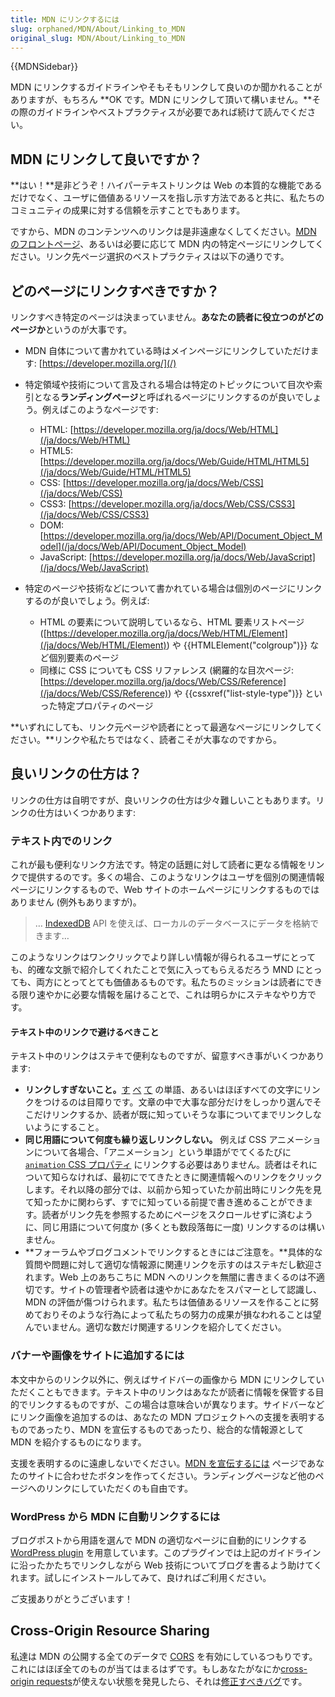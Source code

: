```yaml
---
title: MDN にリンクするには
slug: orphaned/MDN/About/Linking_to_MDN
original_slug: MDN/About/Linking_to_MDN
---
```


{{MDNSidebar}}

MDN にリンクするガイドラインやそもそもリンクして良いのか聞かれることがありますが、もちろん **OK です。MDN にリンクして頂いて構いません。**その際のガイドラインやベストプラクティスが必要であれば続けて読んでください。

## MDN にリンクして良いですか？

**はい！**是非どうぞ！ハイパーテキストリンクは Web の本質的な機能であるだけでなく、ユーザに価値あるリソースを指し示す方法であると共に、私たちのコミュニティの成果に対する信頼を示すことでもあります。

ですから、MDN のコンテンツへのリンクは是非遠慮なくしてください。[MDN のフロントページ](/)、あるいは必要に応じて MDN 内の特定ページにリンクしてください。リンク先ページ選択のベストプラクティスは以下の通りです。

## どのページにリンクすべきですか？

リンクすべき特定のページは決まっていません。**あなたの読者に役立つのがどのページか**というのが大事です。

- MDN 自体について書かれている時はメインページにリンクしていただけます: [https://developer.mozilla.org/](/)
- 特定領域や技術について言及される場合は特定のトピックについて目次や索引となる**ランディングページ**と呼ばれるページにリンクするのが良いでしょう。例えばこのようなページです:

  - HTML: [https://developer.mozilla.org/ja/docs/Web/HTML](/ja/docs/Web/HTML)
  - HTML5: [https://developer.mozilla.org/ja/docs/Web/Guide/HTML/HTML5](/ja/docs/Web/Guide/HTML/HTML5)
  - CSS: [https://developer.mozilla.org/ja/docs/Web/CSS](/ja/docs/Web/CSS)
  - CSS3: [https://developer.mozilla.org/ja/docs/Web/CSS/CSS3](/ja/docs/Web/CSS/CSS3)
  - DOM: [https://developer.mozilla.org/ja/docs/Web/API/Document_Object_Model](/ja/docs/Web/API/Document_Object_Model)
  - JavaScript: [https://developer.mozilla.org/ja/docs/Web/JavaScript](/ja/docs/Web/JavaScript)

- 特定のページや技術などについて書かれている場合は個別のページにリンクするのが良いでしょう。例えば:

  - HTML の要素について説明しているなら、HTML 要素リストページ ([https://developer.mozilla.org/ja/docs/Web/HTML/Element](/ja/docs/Web/HTML/Element)) や {{HTMLElement("colgroup")}} など個別要素のページ
  - 同様に CSS についても CSS リファレンス (網羅的な目次ページ: [https://developer.mozilla.org/ja/docs/Web/CSS/Reference](/ja/docs/Web/CSS/Reference)) や {{cssxref("list-style-type")}} といった特定プロパティのページ

**いずれにしても、リンク元ページや読者にとって最適なページにリンクしてください。**リンクや私たちではなく、読者こそが大事なのですから。

## 良いリンクの仕方は？

リンクの仕方は自明ですが、良いリンクの仕方は少々難しいこともあります。リンクの仕方はいくつかあります:

### テキスト内でのリンク

これが最も便利なリンク方法です。特定の話題に対して読者に更なる情報をリンクで提供するのです。多くの場合、このようなリンクはユーザを個別の関連情報ページにリンクするもので、Web サイトのホームページにリンクするものではありません (例外もありますが)。

> … [IndexedDB](/ja/docs/IndexedDB) API を使えば、ローカルのデータベースにデータを格納できます…

このようなリンクはワンクリックでより詳しい情報が得られるユーザにとっても、的確な文脈で紹介してくれたことで気に入ってもらえるだろう MND にとっても、両方にとってとても価値あるものです。私たちのミッションは読者にできる限り速やかに必要な情報を届けることで、これは明らかにステキなやり方です。

#### テキスト中のリンクで避けるべきこと

テキスト中のリンクはステキで便利なものですが、留意すべき事がいくつかあります:

- **リンクしすぎないこと。**[す](/ja/docs/Web/JavaScript/Reference/Statements/do...while) [べ](/ja/docs/Web/CSS/:not) [て](/ja/docs/Web/CSS/:link) の単語、あるいはほぼすべての文字にリンクをつけるのは目障りです。文章の中で大事な部分だけをしっかり選んでそこだけリンクするか、読者が既に知っていそうな事についてまでリンクしないようにすること。
- **同じ用語について何度も繰り返しリンクしない。** 例えば CSS アニメーションについて各場合、「アニメーション」という単語がでてくるたびに [`animation` CSS プロパティ](/ja/docs/Web/CSS/animation) にリンクする必要はありません。読者はそれについて知らなければ、最初にでてきたときに関連情報へのリンクをクリックします。それ以降の部分では、以前から知っていたか前出時にリンク先を見て知ったかに関わらず、すでに知っている前提で書き進めることができます。読者がリンク先を参照するためにページをスクロールせずに済むように、同じ用語について何度か (多くとも数段落毎に一度) リンクするのは構いません。
- **フォーラムやブログコメントでリンクするときにはご注意を。**具体的な質問や問題に対して適切な情報源に関連リンクを示すのはステキだし歓迎されます。Web 上のあちこちに MDN へのリンクを無闇に書きまくるのは不適切です。サイトの管理者や読者は速やかにあなたをスパマーとして認識し、MDN の評価が傷つけられます。私たちは価値あるリソースを作ることに努めておりそのような行為によって私たちの努力の成果が損なわれることは望んでいません。適切な数だけ関連するリンクを紹介してください。

### バナーや画像をサイトに追加するには

本文中からのリンク以外に、例えばサイドバーの画像から MDN にリンクしていただくこともできます。テキスト中のリンクはあなたが読者に情報を保管する目的でリンクするものですが、この場合は意味合いが異なります。サイドバーなどにリンク画像を追加するのは、あなたの MDN プロジェクトへの支援を表明するものであったり、MDN を宣伝するものであったり、総合的な情報源として MDN を紹介するものになります。

支援を表明するのに遠慮しないでください。[MDN を宣伝するには](/docs/MDN/Promote) ページであなたのサイトに合わせたボタンを作ってください。ランディングページなど他のページへのリンクにしていただくのも自由です。

### WordPress から MDN に自動リンクするには

ブログポストから用語を選んで MDN の適切なページに自動的にリンクする [WordPress plugin](/docs/MDN/Promote#WordPress_plugin) を用意しています。このプラグインでは上記のガイドラインに沿ったかたちでリンクしながら Web 技術についてブログを書るよう助けてくれます。試しにインストールしてみて、良ければご利用ください。

ご支援ありがとうございます！

## Cross-Origin Resource Sharing

私達は MDN の公開する全てのデータで [CORS](https://developer.mozilla.org/docs/HTTP/Access_control_CORS) を有効にしているつもりです。これにはほぼ全てのものが当てはまるはずです。もしあなたがなにか[cross-origin requests](https://developer.mozilla.org/docs/HTTP/Access_control_CORS)が使えない状態を発見したら、それは[修正すべきバグ](https://bugzilla.mozilla.org/form.mdn)です。
